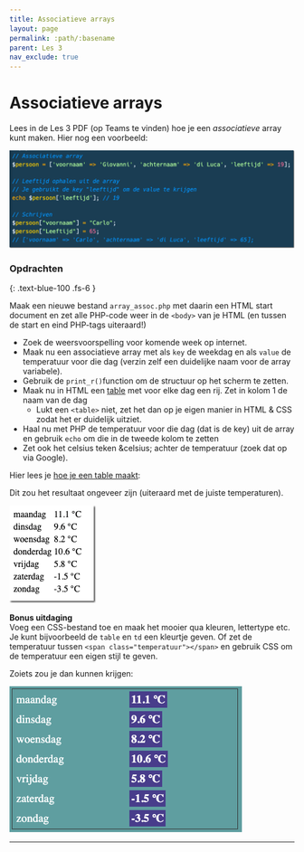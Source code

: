 ```yaml
---
title: Associatieve arrays 
layout: page 
permalink: :path/:basename 
parent: Les 3 
nav_exclude: true
---
```


# Associatieve arrays

Lees in de Les 3 PDF (op Teams te vinden) hoe je een *associatieve* array kunt maken. Hier nog een voorbeeld:

![Associatieve array](images/array_assoc.png)

### Opdrachten
{: .text-blue-100 .fs-6 }

Maak een nieuwe bestand `array_assoc.php` met daarin een HTML start document en zet alle PHP-code weer in de `<body>` van je HTML (en tussen de start en eind PHP-tags uiteraard!)

- Zoek de weersvoorspelling voor komende week op internet.
- Maak nu een associatieve array met als `key` de weekdag en als `value` de temperatuur voor die dag (verzin zelf een duidelijke naam voor de array variabele).
- Gebruik de `print_r()`function om de structuur op het scherm te zetten.
- Maak nu in HTML een [table](https://developer.mozilla.org/en-US/docs/Learn/HTML/Tables/Basics#active_learning_creating_your_first_table) met voor elke dag een rij. Zet in kolom 1 de naam van de dag
  - Lukt een `<table>` niet, zet het dan op je eigen manier in HTML & CSS zodat het er duidelijk uitziet.
- Haal nu met PHP de temperatuur voor die dag (dat is de key) uit de array en gebruik `echo` om die in de tweede kolom te zetten
- Zet ook het celsius teken &celsius; achter de temperatuur (zoek dat op via Google). 

Hier lees je [hoe je een table maakt](https://developer.mozilla.org/en-US/docs/Learn/HTML/Tables/Basics#active_learning_creating_your_first_table):

Dit zou het resultaat ongeveer zijn (uiteraard met de juiste temperaturen).

![Temperatuur table](images/assoc_temps.png)

**Bonus uitdaging**  
Voeg een CSS-bestand toe en maak het mooier qua kleuren, lettertype etc. Je kunt bijvoorbeeld de `table` en `td` een kleurtje geven. Of zet de temperatuur tussen `<span class="temperatuur"></span>` en gebruik CSS om de temperatuur een eigen stijl te geven.   

Zoiets zou je dan kunnen krijgen:

![Temperatuur table](images/assoc_temps_styled.png)

---
